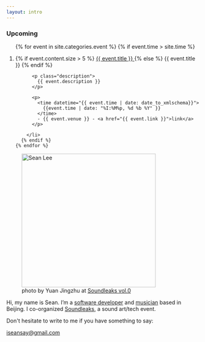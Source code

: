 ```yaml
---
layout: intro
---
```



### Upcoming

<section id="events">
  <ol>
    {% for event in site.categories.event %}
      {% if event.time > site.time %}
        <li class="event">
          <p class="title">
            {% if event.content.size > 5 %}
              <a href="{{ event.url }}">
                {{ event.title }}
              </a>
            {% else %}
              {{ event.title }}
            {% endif %}
          </p>

          <p class="description">
            {{ event.description }}
          </p>

          <p>
            <time datetime="{{ event.time | date: date_to_xmlschema}}">
              {{event.time | date: "%I:%M%p, %d %b %Y" }}
            </time>
            - {{ event.venue }} - <a href="{{ event.link }}">link</a>
          </p>

        </li>
      {% endif %}
    {% endfor %}
  </ol>
</section>

<figure class="me">
  <img src="{% asset_path sean3.jpg %}" alt="Sean Lee" width="350"/>
  <figcaption>
    photo by Yuan Jingzhu at
    <a href="http://www.soundleaks.org/event/vol0/">Soundleaks vol.0</a>
  </figcaption>
</figure>

Hi, my name is Sean. I’m a [software developer][github] and [musician](http://notimportant.org/sounds) based in Beijing. I co-organized [Soundleaks](www.soundleaks.org), a sound art/tech event.

Don't hesitate to write to me if you have something to say:

<iseansay@gmail.com>


[github]: http://github.com/seansay
[email]: mailto:iseansay@gmail.com
